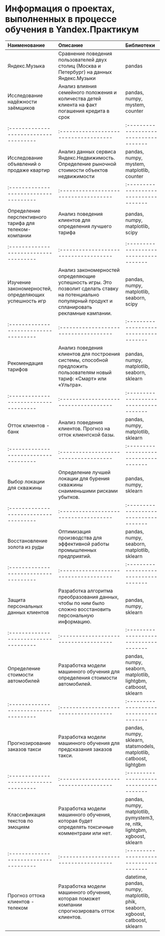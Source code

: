 # Информация о проектах, выполненных в процессе обучения в Yandex.Практикум

| Наименование | Описание | Библиотеки |
|:------------------------------------|:------------------------------------|:------------------------------------|
| Яндекс.Музыка | Сравнение поведения пользователей двух столиц (Москва и Петербург) на данных Яндекс.Музыки | pandas |
| Исследование надёжности заёмщиков | Анализ влияния семейного положения и количества детей клиента на факт погашения кредита в срок | pandas, numpy, mystem, counter |
|:------------------------------------|:------------------------------------|:------------------------------------|
| Исследование объявлений о продаже квартир | Анализ данных сервиса Яндекс.Недвижимость. Определение рыночной стоимости объектов недвижимости | pandas, numpy, mystem, matplotlib, counter |
|:------------------------------------|:------------------------------------|:------------------------------------|
| Определение перспективного тарифа для телеком-компании | Анализ поведения клиентов для определения лучшего тарифа | pandas, numpy, matplotlib, scipy |
|:------------------------------------|:------------------------------------|:------------------------------------|
| Изучение закономерностей, определяющих успешность игр | Анализ закономерностей определяющие успешность игры. Это позволит сделать ставку на потенциально популярный продукт и спланировать рекламные кампании. | pandas, numpy, matplotlib, seaborn, scipy |
|:------------------------------------|:------------------------------------|:------------------------------------|
| Рекомендация тарифов | Анализ поведения клиентов для построения системы, способной предложить пользователям новый тариф: «Смарт» или «Ультра». | pandas, numpy, matplotlib, seaborn, sklearn |
|:------------------------------------|:------------------------------------|:------------------------------------|
| Отток клиентов - банк | Анализ поведения клиентов. Прогноз на отток клиентской базы. | pandas, numpy, matplotlib, sklearn |
|:------------------------------------|:------------------------------------|:------------------------------------|
| Выбор локации для скважины | Определение лучшей локации для бурения скважины снаименьшими рисками убытков. | pandas, numpy, sklearn |
|:------------------------------------|:------------------------------------|:------------------------------------|
| Восстановление золота из руды | Оптимизация производства для эффективной работы промышленных предприятий. | pandas, numpy, seaborn, matplotlib, sklearn |
|:------------------------------------|:------------------------------------|:------------------------------------|
| Защита персональных данных клиентов | Разработка алгоритма преобразования данных, чтобы по ним было сложно восстановить персональную информацию. | pandas, numpy, sklearn |
|:------------------------------------|:------------------------------------|:------------------------------------|
| Определение стоимости автомобилей| Разработка модели машинного обучения для определения стоимости автомобилей. | pandas, numpy, seaborn, matplotlib, lightgbm, catboost, sklearn |
|:------------------------------------|:------------------------------------|:------------------------------------|
| Прогнозирование заказов такси | Разработка модели машинного обучения для предсказания заказов такси. | pandas, numpy, sklearn, statsmodels, matplotlib, catboost, lightgbm |
|:------------------------------------|:------------------------------------|:------------------------------------|
| Классификация текстов по эмоциям | Разработка модели машинного обучения, которая будет определять токсичные комментраии или нет. | pandas, numpy, matplotlib, pymystem3, re, nltk, lightgbm, xgboost, sklearn |
|:------------------------------------|:------------------------------------|:------------------------------------|
| Прогноз оттока клиентов - телеком | Разработка модели машинного обучения, которая поможет компании спрогнозировать отток клиентов. | datetime, pandas, numpy, matplotlib, phik, seaborn, xgboost, catboost, sklearn |

